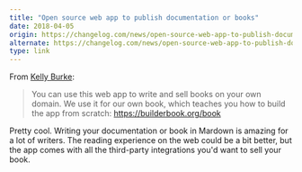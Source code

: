 ```yaml
---
title: "Open source web app to publish documentation or books"
date: 2018-04-05
origin: https://changelog.com/news/open-source-web-app-to-publish-documentation-or-books-p8e3
alternate: https://changelog.com/news/open-source-web-app-to-publish-documentation-or-books-p8e3
type: link
---
```


<p>From <a href="https://github.com/klyburke">Kelly Burke</a>:</p>
<blockquote>
<p>You can use this web app to write and sell books on your own domain. We use it for our own book, which teaches you how to build the app from scratch: <a href="https://builderbook.org/book">https://builderbook.org/book</a></p>
</blockquote>
<p>Pretty cool. Writing your documentation or book in Mardown is amazing for a lot of writers. The reading experience on the web could be a bit better, but the app comes with all the third-party integrations you'd want to sell your book.</p>